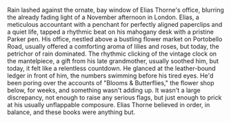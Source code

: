 Rain lashed against the ornate, bay window of Elias Thorne's office, blurring the already fading light of a November afternoon in London. Elias, a meticulous accountant with a penchant for perfectly aligned paperclips and a quiet life, tapped a rhythmic beat on his mahogany desk with a pristine Parker pen. His office, nestled above a bustling flower market on Portobello Road, usually offered a comforting aroma of lilies and roses, but today, the petrichor of rain dominated. The rhythmic clicking of the vintage clock on the mantelpiece, a gift from his late grandmother, usually soothed him, but today, it felt like a relentless countdown. He glanced at the leather-bound ledger in front of him, the numbers swimming before his tired eyes.  He'd been poring over the accounts of "Blooms & Butterflies," the flower shop below, for weeks, and something wasn't adding up. It wasn't a large discrepancy, not enough to raise any serious flags, but just enough to prick at his usually unflappable composure. Elias Thorne believed in order, in balance, and these books were anything but.
